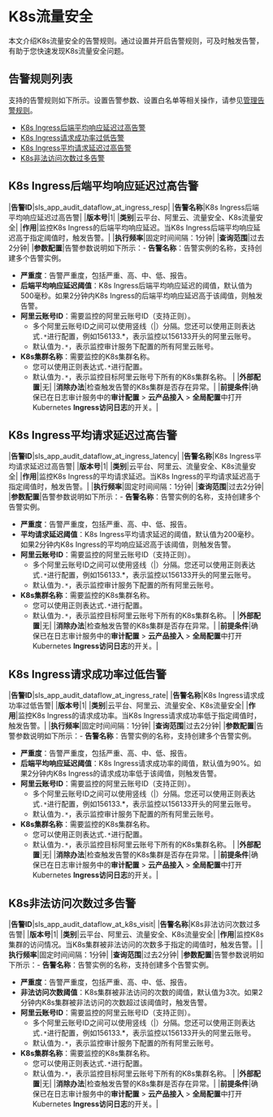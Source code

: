 # K8s流量安全

本文介绍K8s流量安全的告警规则。通过设置并开启告警规则，可及时触发告警，有助于您快速发现K8s流量安全问题。

## 告警规则列表

支持的告警规则如下所示。设置告警参数、设置白名单等相关操作，请参见[管理告警规则](/cn.zh-CN/应用中心（App）/日志审计服务/告警/管理告警规则.md)。

-   [K8s Ingress后端平均响应延迟过高告警](#section_qso_n32_mfu)
-   [K8s Ingress请求成功率过低告警](#section_5t6_wbv_qnx)
-   [K8s Ingress平均请求延迟过高告警](#section_b75_9vm_l4s)
-   [K8s非法访问次数过多告警](#section_0f8_so7_nzg)

## K8s Ingress后端平均响应延迟过高告警

|**告警ID**|sls\_app\_audit\_dataflow\_at\_ingress\_resp|
|**告警名称**|K8s Ingress后端平均响应延迟过高告警|
|**版本号**|1|
|**类别**|云平台、阿里云、流量安全、K8s流量安全|
|**作用**|监控K8s Ingress的后端平均响应延迟。当K8s Ingress后端平均响应延迟高于指定阈值时，触发告警。|
|**执行频率**|固定时间间隔：1分钟|
|**查询范围**|过去2分钟|
|**参数配置**|告警参数说明如下所示：-   **告警名称**：告警实例的名称，支持创建多个告警实例。
-   **严重度**：告警严重度，包括严重、高、中、低、报告。
-   **后端平均响应延迟阈值**：K8s Ingress后端平均响应延迟的阈值，默认值为500毫秒。如果2分钟内K8s Ingress的后端平均响应延迟高于该阈值，则触发告警。
-   **阿里云账号ID**：需要监控的阿里云账号ID（支持正则）。
    -   多个阿里云账号ID之间可以使用竖线（\|）分隔。您还可以使用正则表达式`.*`进行配置，例如156133.\*，表示监控以156133开头的阿里云账号。
    -   默认值为`.*`，表示监控审计服务下配置的所有阿里云账号。
-   **K8s集群名称**：需要监控的K8s集群名称。
    -   您可以使用正则表达式`.*`进行配置。
    -   默认值为`.*`，表示监控目标阿里云账号下所有的K8s集群名称。 |
|**外部配置**|无|
|**消除办法**|检查触发告警的K8s集群是否存在异常。|
|**前提条件**|确保已在日志审计服务中的**审计配置** \> **云产品接入** \> **全局配置**中打开Kubernetes **Ingress访问日志**的开关。|

## K8s Ingress平均请求延迟过高告警

|**告警ID**|sls\_app\_audit\_dataflow\_at\_ingress\_latency|
|**告警名称**|K8s Ingress平均请求延迟过高告警|
|**版本号**|1|
|**类别**|云平台、阿里云、流量安全、K8s流量安全|
|**作用**|监控K8s Ingress的平均请求延迟。当K8s Ingress的平均请求延迟高于指定阈值时，触发告警。|
|**执行频率**|固定时间间隔：1分钟|
|**查询范围**|过去2分钟|
|**参数配置**|告警参数说明如下所示：-   **告警名称**：告警实例的名称，支持创建多个告警实例。
-   **严重度**：告警严重度，包括严重、高、中、低、报告。
-   **平均请求延迟阈值**：K8s Ingress平均请求延迟的阈值，默认值为200毫秒。如果2分钟内K8s Ingress的平均响应延迟高于该阈值，则触发告警。
-   **阿里云账号ID**：需要监控的阿里云账号ID（支持正则）。
    -   多个阿里云账号ID之间可以使用竖线（\|）分隔。您还可以使用正则表达式`.*`进行配置，例如156133.\*，表示监控以156133开头的阿里云账号。
    -   默认值为`.*`，表示监控审计服务下配置的所有阿里云账号。
-   **K8s集群名称**：需要监控的K8s集群名称。
    -   您可以使用正则表达式`.*`进行配置。
    -   默认值为`.*`，表示监控目标阿里云账号下所有的K8s集群名称。 |
|**外部配置**|无|
|**消除办法**|检查触发告警的K8s集群是否存在异常。|
|**前提条件**|确保已在日志审计服务中的**审计配置** \> **云产品接入** \> **全局配置**中打开Kubernetes **Ingress访问日志**的开关。|

## K8s Ingress请求成功率过低告警

|**告警ID**|sls\_app\_audit\_dataflow\_at\_ingress\_rate|
|**告警名称**|K8s Ingress请求成功率过低告警|
|**版本号**|1|
|**类别**|云平台、阿里云、流量安全、K8s流量安全|
|**作用**|监控K8s Ingress的请求成功率。当K8s Ingress请求成功率低于指定阈值时，触发告警。|
|**执行频率**|固定时间间隔：1分钟|
|**查询范围**|过去2分钟|
|**参数配置**|告警参数说明如下所示：-   **告警名称**：告警实例的名称，支持创建多个告警实例。
-   **严重度**：告警严重度，包括严重、高、中、低、报告。
-   **后端平均响应延迟阈值**：K8s Ingress请求成功率的阈值，默认值为90%。如果2分钟内K8s Ingress的请求成功率低于该阈值，则触发告警。
-   **阿里云账号ID**：需要监控的阿里云账号ID（支持正则）。
    -   多个阿里云账号ID之间可以使用竖线（\|）分隔。您还可以使用正则表达式`.*`进行配置，例如156133.\*，表示监控以156133开头的阿里云账号。
    -   默认值为`.*`，表示监控审计服务下配置的所有阿里云账号。
-   **K8s集群名称**：需要监控的K8s集群名称。
    -   您可以使用正则表达式`.*`进行配置。
    -   默认值为`.*`，表示监控目标阿里云账号下所有的K8s集群名称。 |
|**外部配置**|无|
|**消除办法**|检查触发告警的K8s集群是否存在异常。|
|**前提条件**|确保已在日志审计服务中的**审计配置** \> **云产品接入** \> **全局配置**中打开Kubernetes **Ingress访问日志**的开关。|

## K8s非法访问次数过多告警

|**告警ID**|sls\_app\_audit\_dataflow\_at\_k8s\_visit|
|**告警名称**|K8s非法访问次数过多告警|
|**版本号**|1|
|**类别**|云平台、阿里云、流量安全、K8s流量安全|
|**作用**|监控K8s集群的访问情况。当K8s集群被非法访问的次数多于指定的阈值时，触发告警。|
|**执行频率**|固定时间间隔：1分钟|
|**查询范围**|过去2分钟|
|**参数配置**|告警参数说明如下所示：-   **告警名称**：告警实例的名称，支持创建多个告警实例。
-   **严重度**：告警严重度，包括严重、高、中、低、报告。
-   **非法访问次数阈值**：K8s集群被非法访问的次数的阈值，默认值为3次。如果2分钟内K8s集群被非法访问的次数超过该阈值时，触发告警。
-   **阿里云账号ID**：需要监控的阿里云账号ID（支持正则）。
    -   多个阿里云账号ID之间可以使用竖线（\|）分隔。您还可以使用正则表达式`.*`进行配置，例如156133.\*，表示监控以156133开头的阿里云账号。
    -   默认值为`.*`，表示监控审计服务下配置的所有阿里云账号。
-   **K8s集群名称**：需要监控的K8s集群名称。
    -   您可以使用正则表达式`.*`进行配置。
    -   默认值为`.*`，表示监控目标阿里云账号下所有的K8s集群名称。 |
|**外部配置**|无|
|**消除办法**|检查触发告警的K8s集群是否存在异常。|
|**前提条件**|确保已在日志审计服务中的**审计配置** \> **云产品接入** \> **全局配置**中打开Kubernetes **Ingress访问日志**的开关。|

